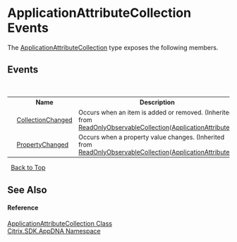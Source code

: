 # ApplicationAttributeCollection Events
 

The <a href="4614fb40-37be-e312-a857-0efea4eee6d9">ApplicationAttributeCollection</a> type exposes the following members.


## Events
&nbsp;<table><tr><th></th><th>Name</th><th>Description</th></tr><tr><td>![Protected event](media/protevent.gif "Protected event")</td><td><a href="http://msdn2.microsoft.com/en-us/library/ms653378" target="_blank">CollectionChanged</a></td><td>
Occurs when an item is added or removed.
 (Inherited from <a href="http://msdn2.microsoft.com/en-us/library/ms668620" target="_blank">ReadOnlyObservableCollection</a>(<a href="f773bd8d-2e45-6317-674a-4e122ddd2890">ApplicationAttribute</a>).)</td></tr><tr><td>![Protected event](media/protevent.gif "Protected event")</td><td><a href="http://msdn2.microsoft.com/en-us/library/ms653379" target="_blank">PropertyChanged</a></td><td>
Occurs when a property value changes.
 (Inherited from <a href="http://msdn2.microsoft.com/en-us/library/ms668620" target="_blank">ReadOnlyObservableCollection</a>(<a href="f773bd8d-2e45-6317-674a-4e122ddd2890">ApplicationAttribute</a>).)</td></tr></table>&nbsp;
<a href="#applicationattributecollection-events">Back to Top</a>

## See Also


#### Reference
<a href="4614fb40-37be-e312-a857-0efea4eee6d9">ApplicationAttributeCollection Class</a><br /><a href="fe2d265b-410b-8b11-1eb4-a790e0b062bf">Citrix.SDK.AppDNA Namespace</a><br />
